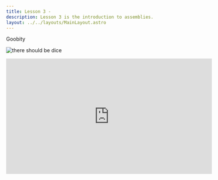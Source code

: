 ```yaml
---
title: Lesson 3 - 
description: Lesson 3 is the introduction to assemblies.
layout: ../../layouts/MainLayout.astro
---
```

Goobity

![there should be dice](https://upload.wikimedia.org/wikipedia/commons/4/47/PNG_transparency_demonstration_1.png)

<iframe width="560" height="315" src="https://www.youtube.com/embed/UMABQtw0smI" title="YouTube video player" frameborder="0" allow="accelerometer; autoplay; clipboard-write; encrypted-media; gyroscope; picture-in-picture; web-share" allowfullscreen></iframe>
